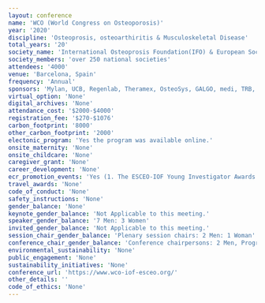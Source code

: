```yaml
---
layout: conference 
name: 'WCO (World Congress on Osteoporosis)'
year: '2020'
discipline: 'Osteoprosis, osteoarthiritis & Musculoskeletal Disease'
total_years: '20'
society_name: 'International Osteoprosis Foundation(IFO) & European Society for Clinical and Economic Aspects of Osteoporosis and Osteoarthritis (ESCEO)'
society_members: 'over 250 national societies'
attendees: '4000'
venue: 'Barcelona, Spain'
frequency: 'Annual'
sponsors: 'Mylan, UCB, Regenlab, Theramex, OsteoSys, GALGO, medi, TRB, Zebra, Expanscience, EffRx, ABIOGEN, GE, YOWA KIRIN, AgNovos, medimaps, Pfizer, Lilly, Gedeon Ricther, Wisepress.com, AMGEN, Alexion, HOLOGIC, KIOmed, IBSA, fidia, Pierre Fabre, STADA, bioventus, BINDEX, ECHOLIGHT, ZERO Gravity'
virtual_option: 'None'
digital_archives: 'None'
attendance_cost: '$2000-$4000'
registration_fee: '$270-$1076'
carbon_footprint: '8000'
other_carbon_footprint: '2000'
electonic_program: 'Yes the program was available online.'
onsite_maternity: 'None'
onsite_childcare: 'None'
caregiver_grant: 'None'
career_development: 'None'
ecr_promotion_events: 'Yes (1. The ESCEO-IOF Young Investigator Awards are given to young investigators for their contributions in the field of bone and mineral research. Twenty awards of 1000€ each will be distributed at the WCO-IOF-ESCEO Annual Meeting. Requirements: To be born after January 1, 1979, To be co-author of at least two abstracts submitted to the WCO-IOF-ESCEO 2020 Congress, To be scanned by the hostesses on Sunday morning at the registration area, 2. The WCO-IOF-ESCEO Congress 2020 is tremendously proud to announce you that AgNovos Healthcare will support the Young Investigator Awards. The value of each award will be 2.000 euros.)  '
travel_awards: 'None'
code_of_conduct: 'None'
safety_instructions: 'None'
gender_balance: 'None'
keynote_gender_balance: 'Not Applicable to this meeting.'
speaker_gender_balance: '7 Men: 3 Women'
invited_gender_balance: 'Not Applicable to this meeting.'
session_chair_gender_balance: 'Plenary session chairs: 2 Men: 1 Woman'
conference_chair_gender_balance: 'Conference chairpersons: 2 Men, Program committee: 4 Men'
environmental_sustainability: 'None'
public_engagement: 'None'
sustainability_initiatives: 'None'
conference_url: 'https://www.wco-iof-esceo.org/'
other_details: ''
code_of_ethics: 'None'
---
```

